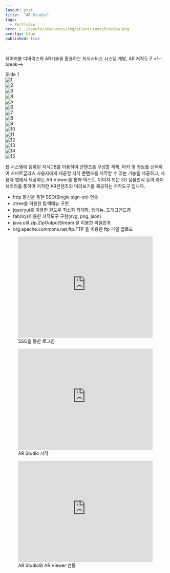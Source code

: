 ```yaml
---
layout: post
title:  "AR Studio"
tags:
  - Portfolio
hero: /../assets/resources/img/ar/arCntentsPreview.png
overlay: blue
published: true

---
```

웨어러블 디바이스와 AR기술을 활용하는 지식서비스 시스탬 개발, AR 저작도구
<!–-break-–>

<div class="swiper-container">
    <div class="swiper-wrapper">
      <div class="swiper-slide">Slide 1</div>
     	<div class="swiper-slide">
     		<img src="/../assets/resources/img/ar/login.png" alt="1">
     	</div>
      	<div class="swiper-slide">
      		<img src="/../assets/resources/img/ar/main.png" alt="2">
      	</div>
      	<div class="swiper-slide">
      		<img src="/../assets/resources/img/ar/load.png" alt="3">
      	</div>
      	<div class="swiper-slide">
      		<img src="/../assets/resources/img/ar/setting.png" alt="4">
      	</div>
      	<div class="swiper-slide">
      		<img src="/../assets/resources/img/ar/make.png" alt="5">
      	</div>
      	<div class="swiper-slide">
      		<img src="/../assets/resources/img/ar/preview.png" alt="6">
      	</div>
      	<div class="swiper-slide">
      		<img src="/../assets/resources/img/ar/arCntentsPreview.png" alt="7">
      	</div>
      	<div class="swiper-slide">
      		<img src="/../assets/resources/img/ar/downloadMenu.png" alt="8">
      	</div>
      	<div class="swiper-slide">
      		<img src="/../assets/resources/img/ar/export.png" alt="9">
		</div>
      	<div class="swiper-slide">
      		<img src="/../assets/resources/img/ar/exportPreview.png" alt="10">
      	</div>
      	<div class="swiper-slide">
      		<img src="/../assets/resources/img/ar/imgExport.png" alt="11">
      	</div>
      	<div class="swiper-slide">
      		<img src="/../assets/resources/img/ar/jsonExport.png" alt="12">
      	</div>
      	<div class="swiper-slide">
      		<img src="/../assets/resources/img/ar/download1.png" alt="13">
      	</div>
      	<div class="swiper-slide">
      		<img src="/../assets/resources/img/ar/download2.png" alt="14">
      	</div>
      	<div class="swiper-slide">
      		<img src="/../assets/resources/img/ar/svgExport.png" alt="15">
      	</div>
    </div>
    <!-- Add Pagination -->
    <div class="swiper-pagination"></div>
    <!-- Add Arrows -->
    <div class="swiper-button-next"></div>
    <div class="swiper-button-prev"></div>
</div>

<link rel="stylesheet" href="/../assets/resources/lib/swiper/css/swiper.min.css">
<script src="https://code.jquery.com/jquery-1.9.1.min.js"></script>
<script src="/../assets/resources/lib/swiper/js/swiper.min.js"></script>
<script>
	$(function() {
		var swiper = new Swiper('.swiper-container', {
	    spaceBetween: 30,
	      centeredSlides: true,
	      autoplay: {
	        delay: 2500,
	        disableOnInteraction: false,
	      },
	      pagination: {
	        el: '.swiper-pagination',
	        clickable: true,
	      },
	      navigation: {
	        nextEl: '.swiper-button-next',
	        prevEl: '.swiper-button-prev',
	      },
	    });
    });
</script>

웹 시스템에 등록된 지식DB를 이용하여 콘텐츠를 구성할 객체, 마커 및 정보를 선택하여 스마트글라스 사용자에게 제공할 지식 콘텐츠를 저작할 수 있는 기능을 제공하고, 사용자 앱에서 제공하는 AR Viewer를 통해 텍스트, 이미지 또는 3D 실물인식 등의 라이브러리를 통하여 저작한 AR콘텐츠의 미리보기를 제공하는 저작도구 입니다.  

<ul>
	<li>http 통신을 통한 SSO(Single sign-on) 연동</li>
  	<li>ztree를 이용한 탐색메뉴 구현</li>
  	<li>jqueryui를 이용한 윈도우 최소화 최대화, 탭메뉴, 드래그앤드롭</li>
  	<li>fabricjs이용한 저작도구 구현(svg, png, json)</li>
  	<li>java.util.zip.ZipOutputStream 을 이용한 파일압축</li>
  	<li>org.apache.commons.net.ftp.FTP 을 이용한 ftp 파일 업로드</li>
</ul>

<figure>
	<iframe width="420" height="315" src="https://www.youtube.com/embed/kTfG6BMFyrQ" frameborder="0" allowfullscreen></iframe>
 	<figcaption>SSO을 통한 로그인</figcaption>
</figure>

<figure>
	<iframe width="420" height="315" src="https://www.youtube.com/embed/LBPEEe_pCTE" frameborder="0" allowfullscreen></iframe>
 	<figcaption>AR Studio 저작</figcaption>
</figure>

<figure>
	<iframe width="420" height="315" src="https://www.youtube.com/embed/VRFE9gTIlwo" frameborder="0" allowfullscreen></iframe>
 	<figcaption>AR Studio와 AR Viewer 연동</figcaption>
</figure>
